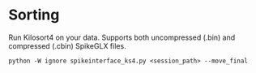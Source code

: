 # Sorting
Run Kilosort4 on your data. Supports both uncompressed (.bin) and compressed (.cbin) SpikeGLX files.

`python -W ignore spikeinterface_ks4.py <session_path> --move_final`